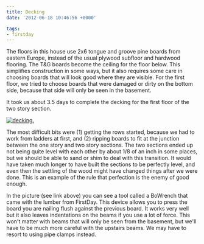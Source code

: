 ```yaml
---
title: Decking
date: '2012-06-18 10:46:56 +0000'

tags:
- firstday
---
```


The floors in this house use 2x6 tongue and groove pine boards from
eastern Europe, instead of the usual plywood subfloor and hardwood
flooring.  The T&G boards become the ceiling for the floor below.
This simplifies construction in some ways, but it also requires some
care in choosing boards that will look good where they are visible.
For the first floor, we tried to choose boards that were damaged or
dirty on the bottom side, because that side will only be seen in the
basement.

It took us about 3.5 days to complete the decking for the first floor of the two story section.

[![decking](/gallery/firstday-cottage/P6160710_hu_9f7ce7af36dce7d1.JPG).](/gallery/firstday-cottage/P6160710.JPG)

The most difficult bits were (1) getting the rows started, because we
had to work from ladders at first, and (2) ripping boards to fit at
the junction between the one story and two story sections. The two
sections ended up not being quite level with each other by about 1/8
of an inch in some places, but we should be able to sand or shim to
deal with this transition.  It would have taken much longer to have
built the sections to be perfectly level, and even then the settling
of the wood might have changed things after we were done. This is an
example of the rule that perfection is the enemy of good enough.

In the picture (see link above) you can see a tool called a BoWrench
that came with the lumber from FirstDay.  This device allows you to
press the board you are nailing flush against the previous board.  It
works very well but it also leaves indentations on the beams if you
use a lot of force.  This won't matter with beams that will only be
seen from the basement, but we'll have to be much more careful with
the upstairs beams.  We may have to resort to using pipe clamps
instead.
